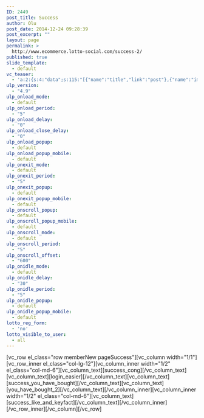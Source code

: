 ```yaml
---
ID: 2449
post_title: Success
author: Olu
post_date: 2014-12-24 09:28:39
post_excerpt: ""
layout: page
permalink: >
  http://www.ecommerce.lotto-social.com/success-2/
published: true
slide_template:
  - default
vc_teaser:
  - 'a:2:{s:4:"data";s:115:"[{"name":"title","link":"post"},{"name":"image","image":"featured","link":"none"},{"name":"text","mode":"excerpt"}]";s:7:"bgcolor";s:0:"";}'
ulp_version:
  - "4.9"
ulp_onload_mode:
  - default
ulp_onload_period:
  - "5"
ulp_onload_delay:
  - "0"
ulp_onload_close_delay:
  - "0"
ulp_onload_popup:
  - default
ulp_onload_popup_mobile:
  - default
ulp_onexit_mode:
  - default
ulp_onexit_period:
  - "5"
ulp_onexit_popup:
  - default
ulp_onexit_popup_mobile:
  - default
ulp_onscroll_popup:
  - default
ulp_onscroll_popup_mobile:
  - default
ulp_onscroll_mode:
  - default
ulp_onscroll_period:
  - "5"
ulp_onscroll_offset:
  - "600"
ulp_onidle_mode:
  - default
ulp_onidle_delay:
  - "30"
ulp_onidle_period:
  - "5"
ulp_onidle_popup:
  - default
ulp_onidle_popup_mobile:
  - default
lotto_reg_form:
  - 'no'
lotto_visible_to_user:
  - all
---
```

[vc_row el_class="row memberNew pageSuccess"][vc_column width="1/1"][vc_row_inner el_class="col-lg-12"][vc_column_inner width="1/2" el_class="col-md-6"][vc_column_text][success_cong][/vc_column_text][vc_column_text][login_easier][/vc_column_text][vc_column_text][success_you_have_bought][/vc_column_text][vc_column_text][you_have_bought_2][/vc_column_text][/vc_column_inner][vc_column_inner width="1/2" el_class="col-md-6"][vc_column_text][success_like_and_keyfact][/vc_column_text][/vc_column_inner][/vc_row_inner][/vc_column][/vc_row]